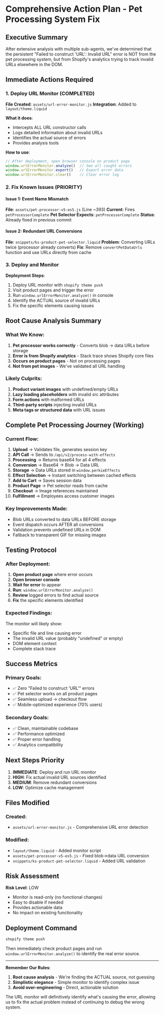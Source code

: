 # Comprehensive Action Plan - Pet Processing System Fix

## Executive Summary
After extensive analysis with multiple sub-agents, we've determined that the persistent "Failed to construct 'URL': Invalid URL" error is NOT from the pet processing system, but from Shopify's analytics trying to track invalid URLs elsewhere in the DOM.

## Immediate Actions Required

### 1. Deploy URL Monitor (COMPLETED)
**File Created**: `assets/url-error-monitor.js`
**Integration**: Added to `layout/theme.liquid`

**What it does**:
- Intercepts ALL URL constructor calls
- Logs detailed information about invalid URLs
- Identifies the actual source of errors
- Provides analysis tools

**How to use**:
```javascript
// After deployment, open browser console on product page
window.urlErrorMonitor.analyze()  // See all caught errors
window.urlErrorMonitor.export()   // Export error data
window.urlErrorMonitor.clear()    // Clear error log
```

### 2. Fix Known Issues (PRIORITY)

#### Issue 1: Event Name Mismatch
**File**: `assets/pet-processor-v5-es5.js` (Line ~393)
**Current**: Fires `petProcessorComplete`
**Pet Selector Expects**: `petProcessorComplete` 
**Status**: Already fixed in previous commit

#### Issue 2: Redundant URL Conversions
**File**: `snippets/ks-product-pet-selector.liquid`
**Problem**: Converting URLs twice (processor already converts)
**Fix**: Remove `convertPetDataUrls` function and use URLs directly from cache

### 3. Deploy and Monitor

**Deployment Steps**:
1. Deploy URL monitor with `shopify theme push`
2. Visit product pages and trigger the error
3. Run `window.urlErrorMonitor.analyze()` in console
4. Identify the ACTUAL source of invalid URLs
5. Fix the specific elements causing issues

## Root Cause Analysis Summary

### What We Know:
1. **Pet processor works correctly** - Converts blob → data URLs before storage
2. **Error is from Shopify analytics** - Stack trace shows Shopify core files
3. **Occurs on product pages** - Not on processing pages
4. **Not from pet images** - We've validated all URL handling

### Likely Culprits:
1. **Product variant images** with undefined/empty URLs
2. **Lazy loading placeholders** with invalid src attributes
3. **Form actions** with malformed URLs
4. **Third-party scripts** injecting invalid URLs
5. **Meta tags or structured data** with URL issues

## Complete Pet Processing Journey (Working)

### Current Flow:
1. **Upload** → Validates file, generates session key
2. **API Call** → Sends to `/api/v2/process-with-effects`
3. **Processing** → Returns base64 for all 4 effects
4. **Conversion** → Base64 → Blob → Data URL
5. **Storage** → Data URLs stored in `window.perkieEffects`
6. **Effect Selection** → Instant switching between cached effects
7. **Add to Cart** → Saves session data
8. **Product Page** → Pet selector reads from cache
9. **Checkout** → Image references maintained
10. **Fulfillment** → Employees access customer images

### Key Improvements Made:
- Blob URLs converted to data URLs BEFORE storage
- Event dispatch occurs AFTER all conversions
- Validation prevents undefined URLs in DOM
- Fallback to transparent GIF for missing images

## Testing Protocol

### After Deployment:
1. **Open product page** where error occurs
2. **Open browser console**
3. **Wait for error** to appear
4. **Run**: `window.urlErrorMonitor.analyze()`
5. **Review** logged errors to find actual source
6. **Fix** the specific elements identified

### Expected Findings:
The monitor will likely show:
- Specific file and line causing error
- The invalid URL value (probably "undefined" or empty)
- DOM element context
- Complete stack trace

## Success Metrics

### Primary Goals:
- ✅ Zero "Failed to construct 'URL'" errors
- ✅ Pet selector works on all product pages
- ✅ Seamless upload → checkout flow
- ✅ Mobile-optimized experience (70% users)

### Secondary Goals:
- ✅ Clean, maintainable codebase
- ✅ Performance optimized
- ✅ Proper error handling
- ✅ Analytics compatibility

## Next Steps Priority

1. **IMMEDIATE**: Deploy and run URL monitor
2. **HIGH**: Fix actual invalid URL sources identified
3. **MEDIUM**: Remove redundant conversions
4. **LOW**: Optimize cache management

## Files Modified

### Created:
- `assets/url-error-monitor.js` - Comprehensive URL error detection

### Modified:
- `layout/theme.liquid` - Added monitor script
- `assets/pet-processor-v5-es5.js` - Fixed blob→data URL conversion
- `snippets/ks-product-pet-selector.liquid` - Added URL validation

## Risk Assessment

**Risk Level**: LOW
- Monitor is read-only (no functional changes)
- Easy to disable if needed
- Provides actionable data
- No impact on existing functionality

## Deployment Command

```bash
shopify theme push
```

Then immediately check product pages and run `window.urlErrorMonitor.analyze()` to identify the real error source.

---

**Remember Our Rules**:
1. **Root cause analysis** - We're finding the ACTUAL source, not guessing
2. **Simplistic elegance** - Simple monitor to identify complex issue
3. **Avoid over-engineering** - Direct, actionable solution

The URL monitor will definitively identify what's causing the error, allowing us to fix the actual problem instead of continuing to debug the wrong system.